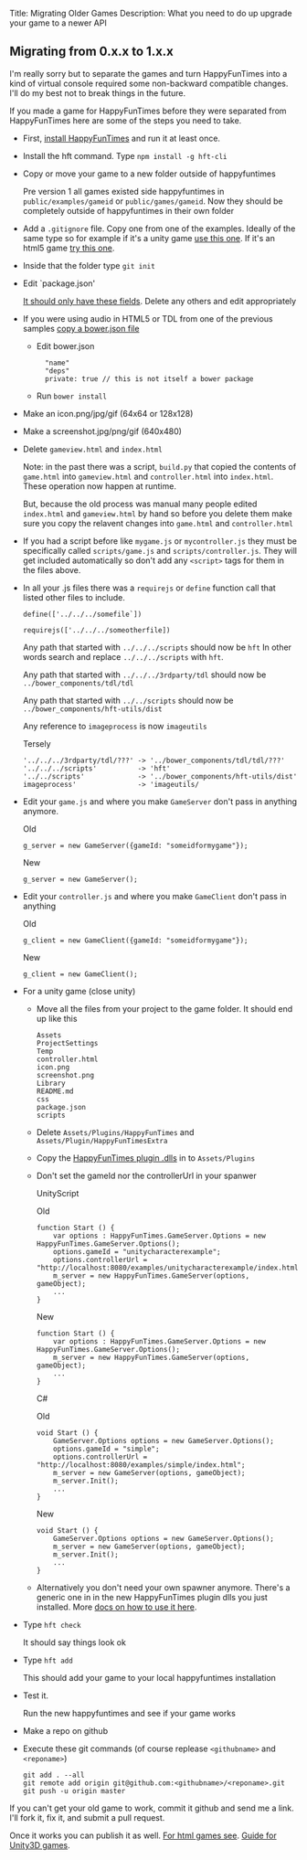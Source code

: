 Title: Migrating Older Games
Description: What you need to do up upgrade your game to a newer API

## Migrating from 0.x.x to 1.x.x

I'm really sorry but to separate the games and turn HappyFunTimes into a kind
of virtual console required some non-backward compatible changes. I'll do my
best not to break things in the future.

If you made a game for HappyFunTimes before they were separated from HappyFunTimes
here are some of the steps you need to take.

*   First, [install HappyFunTimes](http://docs.happyfuntimes.net/install.html) and
    run it at least once.

*   Install the hft command. Type `npm install -g hft-cli`

*   Copy or move your game to a new folder outside of happyfuntimes

    Pre version 1 all games existed side happyfuntimes in `public/examples/gameid` or
    `public/games/gameid`. Now they should be completely outside of happyfuntimes
    in their own folder

*   Add a `.gitignore` file. Copy one from one of the examples. Ideally of the same type
    so for example if it's a unity game [use this one](https://github.com/greggman/hft-unitycharacterexample/blob/master/.gitignore).
    If it's an html5 game [try this one](https://github.com/greggman/hft-boomboom/blob/master/.gitignore).

*   Inside that the folder type `git init`

*   Edit `package.json'

    [It should only have these fields](makinggames.md#packagejson).
    Delete any others and edit appropriately

*   If you were using audio in HTML5 or TDL from one of the previous samples [copy a bower.json file](https://github.com/greggman/hft-jumpjump/blob/master/bower.json)

    * Edit bower.json

            "name"
            "deps"
            private: true // this is not itself a bower package

    * Run `bower install`

*   Make an icon.png/jpg/gif (64x64 or 128x128)

*   Make a screenshot.jpg/png/gif (640x480)

*   Delete `gameview.html` and `index.html`

    Note: in the past there was a script, `build.py` that copied the contents of `game.html` into
    `gameview.html` and `controller.html` into `index.html`. These operation now happen at runtime.

    But, because the old process was manual many people edited `index.html` and `gameview.html`
    by hand so before you delete them make sure you copy the relavent changes into `game.html`
    and `controller.html`

*   If you had a script before like `mygame.js` or `mycontroller.js` they must be specifically
    called `scripts/game.js` and `scripts/controller.js`. They will get included automatically
    so don't add any `<script>` tags for them in the files above.

*   In all your .js files there was a `requirejs` or `define` function call that listed
    other files to include.

        define(['../../../somefile`])

        requirejs(['../../../someotherfile])

    Any path that started with `../../../scripts` should now be `hft` In other words search and replace
    `../../../scripts` with `hft`.

    Any path that started with `../../../3rdparty/tdl` should now be `../bower_components/tdl/tdl`

    Any path that started with `../../scripts` should now be `../bower_components/hft-utils/dist`

    Any reference to `imageprocess` is now `imageutils`

    Tersely

        '../../../3rdparty/tdl/???' -> '../bower_components/tdl/tdl/???'
        '../../../scripts'          -> 'hft'
        '../../scripts'             -> '../bower_components/hft-utils/dist'
        imageprocess'               -> 'imageutils/

*   Edit your `game.js` and where you make `GameServer` don't pass in anything anymore.

    Old

        g_server = new GameServer({gameId: "someidformygame"});

    New

        g_server = new GameServer();

*   Edit your `controller.js` and where you make `GameClient` don't pass in anything

    Old

        g_client = new GameClient({gameId: "someidformygame"});

    New

        g_client = new GameClient();

*   For a unity game (close unity)

    *   Move all the files from your project to the game folder. It should end up like this

            Assets
            ProjectSettings
            Temp
            controller.html
            icon.png
            screenshot.png
            Library
            README.md
            css
            package.json
            scripts

    *   Delete `Assets/Plugins/HappyFunTimes` and `Assets/Plugin/HappyFunTimesExtra`

    *   Copy the [HappyFunTimes plugin .dlls](https://github.com/greggman/hft-unity3d/releases/download/v0.0.2/HappyFunTimes-Unity3D-Plugin.zip) in to `Assets/Plugins`

    *   Don't set the gameId nor the controllerUrl in your spanwer

        UnityScript

        Old

            function Start () {
                var options : HappyFunTimes.GameServer.Options = new HappyFunTimes.GameServer.Options();
                options.gameId = "unitycharacterexample";
                options.controllerUrl = "http://localhost:8080/examples/unitycharacterexample/index.html";
                m_server = new HappyFunTimes.GameServer(options, gameObject);
                ...
            }

        New

            function Start () {
                var options : HappyFunTimes.GameServer.Options = new HappyFunTimes.GameServer.Options();
                m_server = new HappyFunTimes.GameServer(options, gameObject);
                ...
            }

        C#

        Old

            void Start () {
                GameServer.Options options = new GameServer.Options();
                options.gameId = "simple";
                options.controllerUrl = "http://localhost:8080/examples/simple/index.html";
                m_server = new GameServer(options, gameObject);
                m_server.Init();
                ...
            }

        New

            void Start () {
                GameServer.Options options = new GameServer.Options();
                m_server = new GameServer(options, gameObject);
                m_server.Init();
                ...
            }

    *   Alternatively you don't need your own spawner anymore. There's a generic one in
        in the new HappyFunTimes plugin dlls you just installed. More [docs on how to use it
        here](https://github.com/greggman/HappyFunTimes/blob/master/docs/unitydocs.md#spawning-player-gameobjects).

*   Type `hft check`

    It should say things look ok

*   Type `hft add`

    This should add your game to your local happyfuntimes installation

*   Test it.

    Run the new happyfuntimes and see if your game works

*   Make a repo on github

*   Execute these git commands (of course replease `<githubname>` and `<reponame>`)

        git add . --all
        git remote add origin git@github.com:<githubname>/<reponame>.git
        git push -u origin master

If you can't get your old game to work, commit it github and send me a link. I'll fork it, fix it, and submit a pull request.

Once it works you can publish it as well. [For html games see](makinggames.md#hft-publish).
[Guide for Unity3D games](unitydocs.md#publishing).
